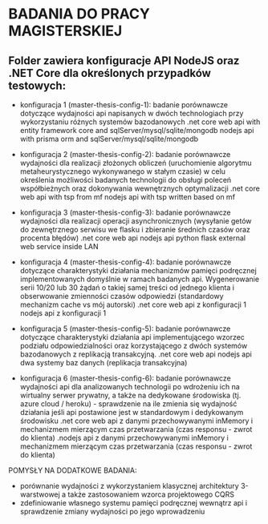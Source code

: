 # BADANIA DO PRACY MAGISTERSKIEJ

## Folder zawiera konfiguracje API NodeJS oraz .NET Core dla określonych przypadków testowych:

- konfiguracja 1 (master-thesis-config-1):
badanie porównawcze dotyczące wydajności api napisanych w dwóch technologiach przy wykorzystaniu różnych systemów bazodanowych
	.net core web api with entity framework core and sqlServer/mysql/sqlite/mongodb
	nodejs api with prisma orm and sqlServer/mysql/sqlite/mongodb


- konfiguracja 2 (master-thesis-config-2):
badanie porównawcze wydajności dla realizacji złożonych obliczeń (uruchomienie algorytmu metaheurystycznego wykonywanego w stałym czasie) w celu określenia możliwości badanych technologii do obsługi poleceń współbieżnych oraz dokonywania wewnętrznych optymalizacji
	.net core web api with tsp from mf
	nodejs api with tsp written based on mf
	
- konfiguracja 3 (master-thesis-config-3):
badanie porównawcze wydajności dla realizacji operacji asynchronicznych (wysyłanie getów do zewnętrznego serwisu we flasku i zbieranie średnich czasów oraz procenta błędów)
	.net core web api
	nodejs api
	python flask external web service inside LAN

- konfiguracja 4 (master-thesis-config-4):
badanie porównawcze dotyczące charakterystyki działania mechanizmów pamięci podręcznej implementowanych domyślnie w ramach badanych api. Wygenerowanie serii 10/20 lub 30 żądań o takiej samej treści od jednego klienta i obserwowanie zmienności czasów odpowiedzi (standardowy mechanizm cache vs mój autorski)
	.net core web api z konfiguracji 1
	nodejs api z konfiguracji 1
	
- konfiguracja 5 (master-thesis-config-5):
badanie porównawcze dotyczące charakterystyki działania api implementującego wzorzec podziału odpowiedzialności oraz korzystającego z dwóch systemów bazodanowych z replikacją transakcyjną.
	.net core web api
	nodejs api
	dwa systemy baz danych (replikacja transakcyjna)
	
- konfiguracja 6 (master-thesis-config-6):
badanie porównawcze wydajności api dla analizowanych technologii po wdrożeniu ich na wirtualny serwer prywatny, a także na dedykowane środowiska (tj. azure cloud / heroku) - sprawdzenie na ile zmienia się wydajność działania jeśli api postawione jest w standardowym i dedykowanym środowisku
	.net core web api z danymi przechowywanymi inMemory i mechanizmem mierzącym czas przetwarzania (czas responsu - zwrot do klienta)
	.nodejs api z danymi przechowywanymi inMemory i mechanizmem mierzącym czas przetwarzania (czas responsu - zwrot do klienta)

POMYSŁY NA DODATKOWE BADANIA:
- porównanie wydajności z wykorzystaniem klasycznej architektury 3-warstwowej a także zastosowaniem wzorca projektowego CQRS
- zdefiniowanie własnego systemu pamięci podręcznej wewnątrz api i sprawdzenie zmiany wydajności po jego wprowadzeniu
